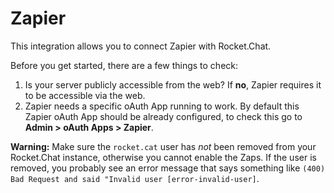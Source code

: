 # Zapier

This integration allows you to connect Zapier with Rocket.Chat.

Before you get started, there are a few things to check:

1. Is your server publicly accessible from the web? If **no**, Zapier requires it to be accessible via the web.
2. Zapier needs a specific oAuth App running to work. By default this Zapier oAuth App should be already configured, to check this go to **Admin > oAuth Apps > Zapier**.

**Warning:** Make sure the `rocket.cat` user has *not* been removed from your Rocket.Chat instance, otherwise you cannot  enable the Zaps. If the user is removed, you probably see an error message that says something like `(400) Bad Request and said "Invalid user [error-invalid-user]`.
